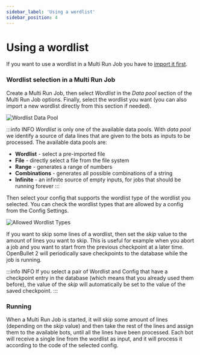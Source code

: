 ```yaml
---
sidebar_label: 'Using a wordlist'
sidebar_position: 4
---
```


# Using a wordlist
If you want to use a wordlist in a Multi Run Job you have to [import it first](./import-a-wordlist.md).

### Wordlist selection in a Multi Run Job
Create a Multi Run Job, then select *Wordlist* in the *Data pool* section of the Multi Run Job options. Finally, select the wordlist you want (you can also import a new wordlist directly from this section if needed).

![Wordlist Data Pool](/img/wordlist/data-pool.png)

:::info INFO
*Wordlist* is only one of the available data pools. With *data pool* we identify a source of data lines that are given to the bots as inputs to be processed. The available data pools are:
- **Wordlist** - select a pre-imported file
- **File** - directly select a file from the file system
- **Range** - generates a range of numbers
- **Combinations** - generates all possible combinations of a string
- **Infinite** - an infinite source of empty inputs, for jobs that should be running forever
:::

Then select your config that supports the wordlist type of the wordlist you selected. You can check the wordlist types that are allowed by a config from the Config Settings.

![Allowed Wordlist Types](/img/wordlist/allowed-types.png)

If you want to skip some lines of a wordlist, then set the *skip* value to the amount of lines you want to skip. This is useful for example when you abort a job and you want to start from the previous checkpoint at a later time. OpenBullet 2 will periodically save checkpoints to the database while the job is running.

:::info INFO
If you select a pair of Wordlist and Config that have a checkpoint entry in the database (which means that you already used them before), the value of the *skip* will automatically be set to the value of the saved checkpoint.
:::

### Running
When a Multi Run Job is started, it will skip some amount of lines (depending on the *skip* value) and then take the rest of the lines and assign them to the available bots, until all the lines have been processed. Each bot will receive a single line from the wordlist as input, and it will process it according to the code of the selected config.

